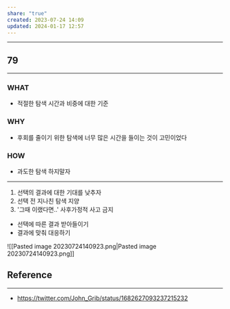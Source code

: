 ```yaml
---
share: "true"
created: 2023-07-24 14:09
updated: 2024-01-17 12:57
---
```


---
## 79
---
### WHAT
- 적절한 탐색 시간과 비중에 대한 기준
### WHY
- 후회를 줄이기 위한 탐색에 너무 많은 시간을 들이는 것이 고민이었다
### HOW
- 과도한 탐색 하지말자
---

1. 선택의 결과에 대한 기대를 낮추자
2. 선택 전 지나친 탐색 지양
3. '그때 이랬다면..' 사후가정적 사고 금지

- 선택에 따른 결과 받아들이기
- 결과에 맞춰 대응하기


![[Pasted image 20230724140923.png|Pasted image 20230724140923.png]]


## Reference
---
- https://twitter.com/John_Grib/status/1682627093237215232